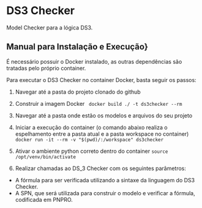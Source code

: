 # DS3 Checker

Model Checker para a lógica DS3.

## Manual para Instalação e Execução}  

É necessário possuir o Docker instalado, as outras dependências são tratadas pelo próprio container.

Para executar o DS3 Checker no container Docker, basta seguir os passos:


1. Navegar até a pasta do projeto clonado do github
2. Construir a imagem Docker
    ```  docker build ./ -t ds3checker --rm ```
3. Navegar até a pasta onde estão os modelos e arquivos do seu projeto
4. Iniciar a execução do container (o comando abaixo realiza o espelhamento entre a pasta atual e a pasta workspace no container)
    ``` docker run -it --rm -v "$(pwd)/:/workspace" ds3checker ```
5. Ativar o ambiente python correto dentro do container
    ``` source /opt/venv/bin/activate ```

6. Realizar chamadas ao DS_3 Checker com os seguintes parâmetros:
  - A fórmula para ser verificada utilizando a sintaxe da linguagem do DS3 Checker. 
  - A SPN, que será utilizada para construir o modelo e verificar a fórmula, codificada em PNPRO.
 
